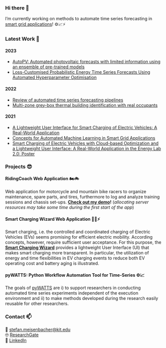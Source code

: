 ### Hi there 👋

I’m currently working on methods to automate time series forecasting in [smart grid applications](https://www.elab2.kit.edu/english/index.php)! ⚙️📈⚡

### Latest Work 🚀

#### 2023
- [AutoPV: Automated photovoltaic forecasts with limited information using an ensemble of pre-trained models](https://dl.acm.org/doi/abs/10.1145/3575813.3597348)
- [Loss-Customised Probabilistic Energy Time Series Forecasts Using Automated Hyperparameter Optimisation](https://dl.acm.org/doi/10.1145/3575813.3595204)

#### 2022
- [Review of automated time series forecasting pipelines](https://wires.onlinelibrary.wiley.com/doi/full/10.1002/widm.1475)
- [Multi-zone grey-box thermal building identification with real occupants](https://dl.acm.org/doi/10.1145/3563357.3567403)

#### 2021
- [A Lightweight User Interface for Smart Charging of Electric Vehicles: A Real-World Application](https://ieeexplore.ieee.org/document/9621604)
- [Concepts for Automated Machine Learning in Smart Grid Applications](https://publikationen.bibliothek.kit.edu/1000138532)
- [Smart Charging of Electric Vehicles with Cloud-based Optimization and a Lightweight User Interface: A Real-World Application in the Energy Lab 2.0: Poster](https://dl.acm.org/doi/10.1145/3447555.3466571)

### Projects 😎

#### RidingCoach Web Application 🏍️🚲
Web application for motorcycle and mountain bike racers to organize maintenance, spare parts, and tires, furthermore to log and analyze training sessions and chassis set-ups.
**[Check out my demo](https://riding-coach-demo.herokuapp.com/)!** (_allocating server resources may take some time during the first start of the app_)

#### Smart Charging Wizard Web Application 🚗🔌⚡️ 
Smart charging, i.e. the controlled and coordinated charging of Electric Vehicles (EVs) seems promising for efficient electric mobility. According concepts, however, require sufficient user acceptance. For this purpose, the **[Smart Charging Wizard](https://energylabsmartcharging.github.io/Smart-Charging-Wizard/)** provides a lightweight User Interface (UI) that makes smart charging more transparent. In particular, the utilization of energy and time flexibilities in EV charging events to reduce both EV operating cost and battery aging is illustrated.

#### pyWATTS: Python Workflow Automation Tool for Time-Series ⚙️📈
The goals of [pyWATTS](https://github.com/KIT-IAI/pyWATTS) are i) to support researchers in conducting automated time series experiments independent of the execution environment and ii) to make methods developed during the research easily reusable for other researchers.


### Contact 📫
📧 stefan.meisenbacher@kit.edu\
🤓 [ResearchGate](https://www.researchgate.net/profile/Stefan-Meisenbacher)\
🔗 [LinkedIn](https://www.linkedin.com/in/stefan-meisenbacher-750050187/)
